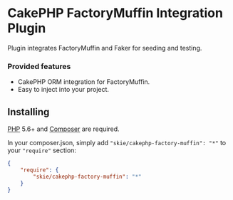 # CakePHP FactoryMuffin Integration Plugin

Plugin integrates FactoryMuffin and Faker for seeding and testing.


### Provided features
- CakePHP ORM integration for FactoryMuffin.
- Easy to inject into your project.

## Installing

[PHP](https://php.net) 5.6+ and [Composer](https://getcomposer.org) are required.

In your composer.json, simply add `"skie/cakephp-factory-muffin": "*"` to your `"require"` section:
```json
{
    "require": {
        "skie/cakephp-factory-muffin": "*"
    }
}
```

